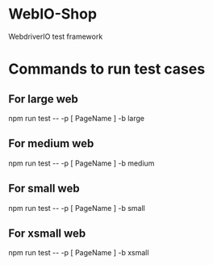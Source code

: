 # WebIO-Shop
WebdriverIO test framework


# Commands to run test cases

## For large web
npm run test -- -p [ PageName ] -b large

## For medium web
npm run test -- -p [ PageName ] -b medium

## For small web
npm run test -- -p [ PageName ] -b small

## For xsmall web
npm run test -- -p [ PageName ] -b xsmall
